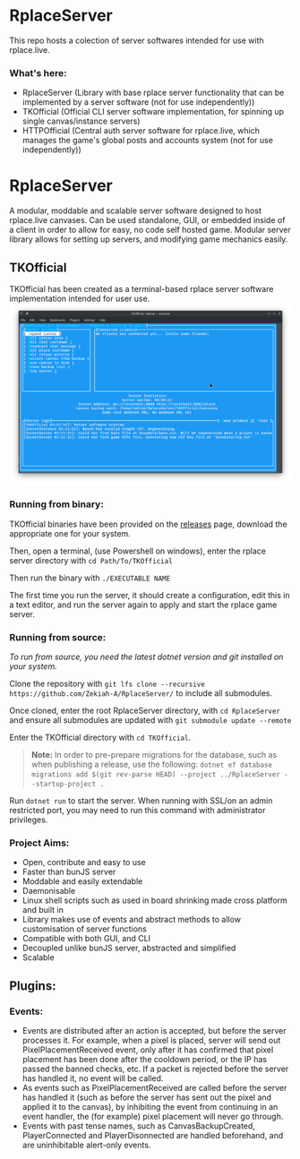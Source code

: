 # RplaceServer
This repo hosts a colection of server softwares intended for use with rplace.live.

### What's here:
 - RplaceServer (Library with base rplace server functionality that can be implemented by a server software (not for use independently))
 - TKOfficial (Official CLI server software implementation, for spinning up single canvas/instance servers)
 - HTTPOfficial (Central auth server software for rplace.live, which manages the game's global posts and accounts system (not for use independently))

# RplaceServer
A modular, moddable and scalable server software designed to host rplace.live canvases. Can be used standalone, GUI, or embedded inside of a client in order to allow for easy, no code self hosted game. Modular server library allows for setting up servers, and modifying game mechanics easily.

## TKOfficial
TKOfficial has been created as a terminal-based rplace server software implementation intended for user use.
![TKOfficial terminal interface](./tkofficial.png)


### Running from binary:

TKOfficial binaries have been provided on the [releases](https://github.com/Zekiah-A/RplaceServer/releases) page, download the appropriate one for your system.

Then, open a terminal, (use Powershell on windows), enter the rplace server directory with `cd Path/To/TKOfficial`

Then run the binary with `./EXECUTABLE NAME`

The first time you run the server, it should create a configuration, edit this in a text editor, and run the server again to apply and start the rplace game server.

### Running from source:
_To run from source, you need the latest dotnet version and git installed on your system._

Clone the repository with `git lfs clone --recursive https://github.com/Zekiah-A/RplaceServer/` to include all submodules.

Once cloned, enter the root RplaceServer directory, with `cd RplaceServer` and ensure all submodules are updated with `git submodule update --remote`

Enter the TKOfficial directory with `cd TKOfficial`.

> **Note:** In order to pre-prepare migrations for the database, such as when publishing a release, use the following:
> `dotnet ef database migrations add $(git rev-parse HEAD) --project ../RplaceServer --startup-project .`

Run `dotnet run` to start the server. When running with SSL/on an admin restricted port, you may need to run this command with administrator privileges.

### Project Aims:
 - Open, contribute and easy to use
 - Faster than bunJS server
 - Moddable and easily extendable
 - Daemonisable
 - Linux shell scripts such as used in board shrinking made cross platform and built in
 - Library makes use of events and abstract methods to allow customisation of server functions
 - Compatible with both GUI, and CLI
 - Decoupled unlike bunJS server, abstracted and simplified
 - Scalable

## Plugins:
### Events:
 - Events are distributed after an action is accepted, but before the server processes it. For example, when a pixel is placed, server will send out PixelPlacementReceived event, only after it has confirmed that pixel placement has been done after the cooldown period, or the IP has passed the banned checks, etc. If a packet is rejected before the server has handled it, no event will be called.
 - As events such as PixelPlacementReceived are called before the server has handled it (such as before the server has sent out the pixel and applied it to the canvas), by inhibiting the event from continuing in an event handler, the (for example) pixel placement will never go through.
 - Events with past tense names, such as CanvasBackupCreated, PlayerConnected and PlayerDisonnected are handled beforehand, and are uninhibitable alert-only events.
